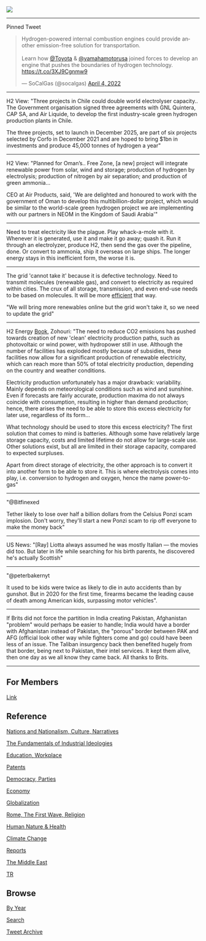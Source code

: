 <img src="https://drive.google.com/uc?export=view&id=1B2wf9R7AMH1d7Vw6e2mucLbIQ5NSjir7"/>

---

Pinned Tweet

<blockquote class="twitter-tweet"><p lang="en" dir="ltr">Hydrogen-powered internal combustion engines could provide another emission-free solution for transportation. <br><br>Learn how <a href="https://twitter.com/Toyota?ref_src=twsrc%5Etfw">@Toyota</a> &amp; <a href="https://twitter.com/YamahaMotorUSA?ref_src=twsrc%5Etfw">@yamahamotorusa</a> joined forces to develop an engine that pushes the boundaries of hydrogen technology. <a href="https://t.co/3XJ9Cgnmw9">https://t.co/3XJ9Cgnmw9</a></p>&mdash; SoCalGas (@socalgas) <a href="https://twitter.com/socalgas/status/1511060577828827139?ref_src=twsrc%5Etfw">April 4, 2022</a></blockquote> <script async src="https://platform.twitter.com/widgets.js" charset="utf-8"></script>

---

H2 View: "Three projects in Chile could double world electrolyser
capacity.. The Government organisation signed three agreements with
GNL Quintera, CAP SA, and Air Liquide, to develop the first
industry-scale green hydrogen production plants in Chile.

The three projects, set to launch in December 2025, are part of six
projects selected by Corfo in December 2021 and are hoped to bring
$1bn in investments and produce 45,000 tonnes of hydrogen a year"

---

H2 View: "Planned for Oman’s.. Free Zone, [a new] project will
integrate renewable power from solar, wind and storage; production of
hydrogen by electrolysis; production of nitrogen by air separation;
and production of green ammonia...

CEO at Air Products, said, 'We are delighted and honoured to work with
the government of Oman to develop this multibillion-dollar project,
which would be similar to the world-scale green hydrogen project we
are implementing with our partners in NEOM in the Kingdom of Saudi
Arabia'"

---

Need to treat electricity like the plague. Play whack-a-mole with
it. Whenever it is generated, use it and make it go away; quash
it. Run it through an electrolyzer, produce H2, then send the gas over
the pipeline, done. Or convert to ammonia, ship it overseas on large
ships. The longer energy stays in this inefficient form, the worse it
is.

---

The grid 'cannot take it' because it is defective technology. Need to
transmit molecules (renewable gas), and convert to electricity as
required within cities. The crux of all storage, transmission, and
even end-use needs to be based on molecules. It will be more
[efficient](https://pbs.twimg.com/media/EvdKNhvXAAE9Rr2?format=png&name=small)
that way. 

"We will bring more renewables online but the grid won't take it, so we
need to update the grid"

---

H2 Energy [Book](https://www.amazon.com/Hydrogen-Energy-Challenges-Solutions-Cleaner/dp/3030066657),
Zohouri: "The need to reduce CO2 emissions has pushed
towards creation of new 'clean' electricity production paths, such as
photovoltaic or wind power, with hydropower still in use. Although the
number of facilities has exploded mostly because of subsidies, these
facilities now allow for a significant production of renewable
electricity, which can reach more than 50% of total electricity
production, depending on the country and weather conditions.

Electricity production unfortunately has a major drawback:
variability. Mainly depends on meteorological conditions such as wind
and sunshine. Even if forecasts are fairly accurate, production maxima
do not always coincide with consumption, resulting in higher than
demand production; hence, there arises the need to be able to store
this excess electricity for later use, regardless of its form...

What technology should be used to store this excess electricity? The
first solution that comes to mind is batteries. Although some have
relatively large storage capacity, costs and limited lifetime do not
allow for large-scale use. Other solutions exist, but all are limited
in their storage capacity, compared to expected surpluses.

Apart from direct storage of electricity, the other approach is to
convert it into another form to be able to store it. This is where
electrolysis comes into play, i.e. conversion to hydrogen and oxygen,
hence the name power-to-gas"

---

"@Bitfinexed

Tether likely to lose over half a billion dollars from the Celsius
Ponzi scam implosion. Don't worry, they'll start a new Ponzi scam to
rip off everyone to make the money back"

---

US News: "[Ray] Liotta always assumed he was mostly Italian — the
movies did too. But later in life while searching for his birth
parents, he discovered he's actually Scottish"

---

"@peterbakernyt

It used to be kids were twice as likely to die in auto accidents than
by gunshot. But in 2020 for the first time, firearms became the
leading cause of death among American kids, surpassing motor vehicles".

---

If Brits did not force the partition in India creating Pakistan,
Afghanistan "problem" would perhaps be easier to handle; India would
have a border with Afghanistan instead of Pakistan, the "porous"
border between PAK and AFG (official look other way while fighters
come and go) could have been less of an issue. The Taliban insurgency
back then benefited hugely from that border, being next to Pakistan,
their intel services. It kept them alive, then one day as we all know
they came back. All thanks to Brits.

---

## For Members

[Link](https://thirdwave-members.herokuapp.com)

## Reference

[Nations and Nationalism, Culture, Narratives](/2013/02/nations-and-nationalism.md)

[The Fundamentals of Industrial Ideologies](/2011/04/fundamentals-of-industrial-ideologies.md)

[Education, Workplace](2017/09/education-workplace.md)

[Patents](/2018/09/patents.md)

[Democracy, Parties](/2016/11/democracy.md)

[Economy](/2018/05/economy.md)

[Globalization](/2018/09/globalization.md)

[Rome, The First Wave, Religion](/2017/12/rome.md)

[Human Nature & Health](/2020/07/human-nature.md)

[Climate Change](/2018/12/climate.md)

[Reports](/2019/05/reports.md)

[The Middle East](/2019/07/middleeast.md)

[TR](../tr)

## Browse

[By Year](years.md)

[Search](search.html)

[Tweet Archive](/tweets/README.md)


